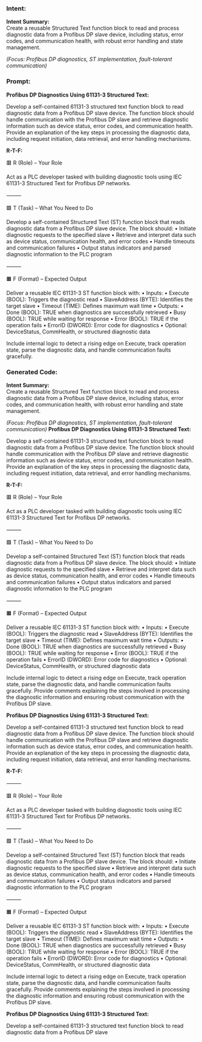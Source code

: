 ### Intent:
**Intent Summary:**  
Create a reusable Structured Text function block to read and process diagnostic data from a Profibus DP slave device, including status, error codes, and communication health, with robust error handling and state management.  

*(Focus: Profibus DP diagnostics, ST implementation, fault-tolerant communication)*

### Prompt:
**Profibus DP Diagnostics Using 61131-3 Structured Text:**

Develop a self-contained 61131-3 structured text function block to read diagnostic data from a Profibus DP slave device. The function block should handle communication with the Profibus DP slave and retrieve diagnostic information such as device status, error codes, and communication health. Provide an explanation of the key steps in processing the diagnostic data, including request initiation, data retrieval, and error handling mechanisms.

**R-T-F:**

🟥 R (Role) – Your Role

Act as a PLC developer tasked with building diagnostic tools using IEC 61131-3 Structured Text for Profibus DP networks.

⸻

🟩 T (Task) – What You Need to Do

Develop a self-contained Structured Text (ST) function block that reads diagnostic data from a Profibus DP slave device. The block should:
	•	Initiate diagnostic requests to the specified slave
	•	Retrieve and interpret data such as device status, communication health, and error codes
	•	Handle timeouts and communication failures
	•	Output status indicators and parsed diagnostic information to the PLC program

⸻

🟧 F (Format) – Expected Output

Deliver a reusable IEC 61131-3 ST function block with:
	•	Inputs:
	•	Execute (BOOL): Triggers the diagnostic read
	•	SlaveAddress (BYTE): Identifies the target slave
	•	Timeout (TIME): Defines maximum wait time
	•	Outputs:
	•	Done (BOOL): TRUE when diagnostics are successfully retrieved
	•	Busy (BOOL): TRUE while waiting for response
	•	Error (BOOL): TRUE if the operation fails
	•	ErrorID (DWORD): Error code for diagnostics
	•	Optional: DeviceStatus, CommHealth, or structured diagnostic data

Include internal logic to detect a rising edge on Execute, track operation state, parse the diagnostic data, and handle communication faults gracefully.

### Generated Code:
**Intent Summary:**  
Create a reusable Structured Text function block to read and process diagnostic data from a Profibus DP slave device, including status, error codes, and communication health, with robust error handling and state management.  

*(Focus: Profibus DP diagnostics, ST implementation, fault-tolerant communication)*
**Profibus DP Diagnostics Using 61131-3 Structured Text:**

Develop a self-contained 61131-3 structured text function block to read diagnostic data from a Profibus DP slave device. The function block should handle communication with the Profibus DP slave and retrieve diagnostic information such as device status, error codes, and communication health. Provide an explanation of the key steps in processing the diagnostic data, including request initiation, data retrieval, and error handling mechanisms.

**R-T-F:**

🟥 R (Role) – Your Role

Act as a PLC developer tasked with building diagnostic tools using IEC 61131-3 Structured Text for Profibus DP networks.

⸻

🟩 T (Task) – What You Need to Do

Develop a self-contained Structured Text (ST) function block that reads diagnostic data from a Profibus DP slave device. The block should:
	•	Initiate diagnostic requests to the specified slave
	•	Retrieve and interpret data such as device status, communication health, and error codes
	•	Handle timeouts and communication failures
	•	Output status indicators and parsed diagnostic information to the PLC program

⸻

🟧 F (Format) – Expected Output

Deliver a reusable IEC 61131-3 ST function block with:
	•	Inputs:
	•	Execute (BOOL): Triggers the diagnostic read
	•	SlaveAddress (BYTE): Identifies the target slave
	•	Timeout (TIME): Defines maximum wait time
	•	Outputs:
	•	Done (BOOL): TRUE when diagnostics are successfully retrieved
	•	Busy (BOOL): TRUE while waiting for response
	•	Error (BOOL): TRUE if the operation fails
	•	ErrorID (DWORD): Error code for diagnostics
	•	Optional: DeviceStatus, CommHealth, or structured diagnostic data

Include internal logic to detect a rising edge on Execute, track operation state, parse the diagnostic data, and handle communication faults gracefully. Provide comments explaining the steps involved in processing the diagnostic information and ensuring robust communication with the Profibus DP slave.

**Profibus DP Diagnostics Using 61131-3 Structured Text:**

Develop a self-contained 61131-3 structured text function block to read diagnostic data from a Profibus DP slave device. The function block should handle communication with the Profibus DP slave and retrieve diagnostic information such as device status, error codes, and communication health. Provide an explanation of the key steps in processing the diagnostic data, including request initiation, data retrieval, and error handling mechanisms.

**R-T-F:**

⸻

🟥 R (Role) – Your Role

Act as a PLC developer tasked with building diagnostic tools using IEC 61131-3 Structured Text for Profibus DP networks.

⸻

🟩 T (Task) – What You Need to Do

Develop a self-contained Structured Text (ST) function block that reads diagnostic data from a Profibus DP slave device. The block should:
	•	Initiate diagnostic requests to the specified slave
	•	Retrieve and interpret data such as device status, communication health, and error codes
	•	Handle timeouts and communication failures
	•	Output status indicators and parsed diagnostic information to the PLC program

⸻

🟧 F (Format) – Expected Output

Deliver a reusable IEC 61131-3 ST function block with:
	•	Inputs:
	•	Execute (BOOL): Triggers the diagnostic read
	•	SlaveAddress (BYTE): Identifies the target slave
	•	Timeout (TIME): Defines maximum wait time
	•	Outputs:
	•	Done (BOOL): TRUE when diagnostics are successfully retrieved
	•	Busy (BOOL): TRUE while waiting for response
	•	Error (BOOL): TRUE if the operation fails
	•	ErrorID (DWORD): Error code for diagnostics
	•	Optional: DeviceStatus, CommHealth, or structured diagnostic data

Include internal logic to detect a rising edge on Execute, track operation state, parse the diagnostic data, and handle communication faults gracefully. Provide comments explaining the steps involved in processing the diagnostic information and ensuring robust communication with the Profibus DP slave.

**Profibus DP Diagnostics Using 61131-3 Structured Text:**

Develop a self-contained 61131-3 structured text function block to read diagnostic data from a Profibus DP slave

